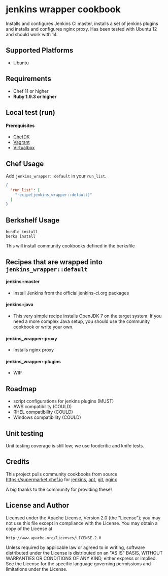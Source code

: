 jenkins wrapper cookbook
========================

Installs and configures Jenkins CI master, installs a set of jenkins plugins and installs and configures nginx proxy.
Has been tested with Ubuntu 12 and should work with 14.

Supported Platforms
-------------------

- Ubuntu

Requirements
------------
- Chef 11 or higher
- **Ruby 1.9.3 or higher**

Local test (run)
---
#### Prerequisites
- [ChefDK](https://downloads.chef.io/chef-dk/)
- [Vagrant](https://www.vagrantup.com/downloads.html)
- [Virtualbox](https://www.virtualbox.org/wiki/downloads)

Chef Usage
---

Add `jenkins_wrapper::default` in your `run_list`.

```json
{
  "run_list": [
    "recipe[jenkins_wrapper::default]"
  ]
}
```

Berkshelf Usage
---
```
bundle install
berks install
```
This will install community cookbooks defined in the berksfile

Recipes that are wrapped into `jenkins_wrapper::default`
---
#### jenkins::master

- Install Jenkins from the official jenkins-ci.org packages

#### jenkins::java

- This very simple recipe installs OpenJDK 7 on the target system. If you need a more complex Java setup, you should use the community cookbook or write your own.

#### jenkins_wrapper::proxy

- Installs nginx proxy

#### jenkins_wrapper::plugins

- WIP

Roadmap
---
- script configurations for jenkins plugins (MUST)
- AWS compatibility (COULD)
- RHEL compatibility (COULD)
- Windows compatibility (COULD)

Unit testing
---
Unit testing coverage is still low; we use foodcritic and knife tests.

Credits
---
This project pulls community cookbooks from source https://supermarket.chef.io for [jenkins](https://github.com/opscode-cookbooks/jenkins.git), [apt](https://github.com/opscode-cookbooks/apt.git), [git](https://github.com/jssjr/git.git), [nginx](https://github.com/miketheman/nginx.git)

A big thanks to the community for providing these!

License and Author
---

Licensed under the Apache License, Version 2.0 (the "License");
you may not use this file except in compliance with the License.
You may obtain a copy of the License at

    http://www.apache.org/licenses/LICENSE-2.0

Unless required by applicable law or agreed to in writing, software
distributed under the License is distributed on an "AS IS" BASIS,
WITHOUT WARRANTIES OR CONDITIONS OF ANY KIND, either express or implied.
See the License for the specific language governing permissions and
limitations under the License.
